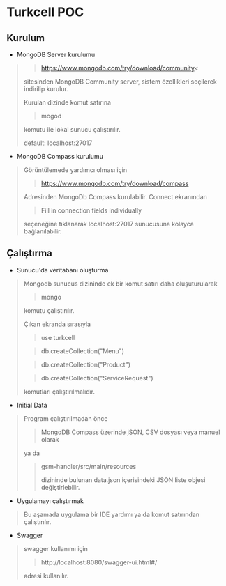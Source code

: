 # Turkcell POC

## Kurulum

- MongoDB Server kurulumu
 >
>
> >https://www.mongodb.com/try/download/community<
>
> sitesinden MongoDB Community server, sistem özellikleri seçilerek indirilip kurulur.
> 
> Kurulan dizinde komut satırına
> > mogod
> 
> komutu ile lokal sunucu çalıştırılır.
> 
>default: localhost:27017 

- MongoDB Compass kurulumu
> Görüntülemede yardımcı olması için 
> > https://www.mongodb.com/try/download/compass
>
> Adresinden MongoDb Compass kurulabilir. Connect ekranından
>
> >Fill in connection fields individually
>
>seçeneğine tıklanarak localhost:27017 sunucusuna kolayca bağlanılabilir.
>
## Çalıştırma
- Sunucu'da veritabanı oluşturma
> Mongodb sunucus dizininde ek bir komut satırı daha oluşuturularak
> > mongo
>
>komutu çalıştırılır.
>
>Çıkan ekranda sırasıyla
> > use turkcell
> 
> > db.createCollection("Menu")
>
> > db.createCollection("Product")
>
> > db.createCollection("ServiceRequest")
>
>komutları çalıştırılmalıdır.
>

- Initial Data
> Program çalıştırılmadan önce
> > MongoDB Compass üzerinde jSON, CSV dosyası veya manuel olarak
> 
> ya da
>
> > gsm-handler/src/main/resources
> >
> > dizininde bulunan data.json içerisindeki JSON liste objesi değiştirlebilir.
>
- Uygulamayı çalıştırmak
> Bu aşamada uygulama bir IDE yardımı ya da komut satırından çalıştırılır.
>
- Swagger 
> swagger kullanımı için 
> > http://localhost:8080/swagger-ui.html#/
> 
> adresi kullanılır.
 

 
